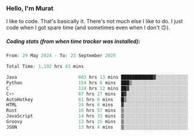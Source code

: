 ### Hello, I'm Murat

I like to code. That's basically it. There's not much else I like to do. I just code when I got spare time (and sometimes even when I don't 🙃).

##### Coding stats (from when time tracker was installed):
<!--START_SECTION:wakatime-->

```cpp
From: 29 May 2024 - To: 23 September 2025

Total Time: 1,192 hrs 43 mins

Java                       603 hrs 13 mins ████████████▓░░░░░░░░░░░░   50.29 %
Python                     154 hrs 6 mins  ███▒░░░░░░░░░░░░░░░░░░░░░   12.85 %
C                          124 hrs 12 mins ██▓░░░░░░░░░░░░░░░░░░░░░░   10.35 %
C++                        87 hrs 27 mins  █▓░░░░░░░░░░░░░░░░░░░░░░░   07.29 %
AutoHotkey                 61 hrs 6 mins   █▒░░░░░░░░░░░░░░░░░░░░░░░   05.09 %
HTML                       24 hrs 8 mins   ▓░░░░░░░░░░░░░░░░░░░░░░░░   02.01 %
Rust                       16 hrs 57 mins  ▒░░░░░░░░░░░░░░░░░░░░░░░░   01.41 %
JavaScript                 14 hrs 33 mins  ▒░░░░░░░░░░░░░░░░░░░░░░░░   01.21 %
Groovy                     13 hrs 25 mins  ▒░░░░░░░░░░░░░░░░░░░░░░░░   01.12 %
JSON                       13 hrs 4 mins   ▒░░░░░░░░░░░░░░░░░░░░░░░░   01.09 %
```

<!--END_SECTION:wakatime-->
